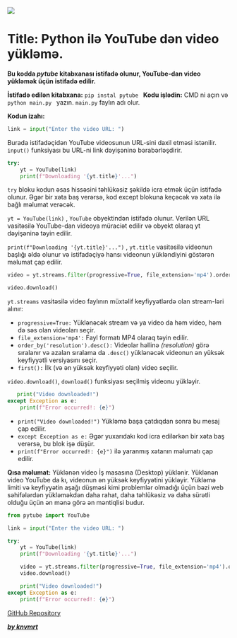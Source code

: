 ![](https://i.imgur.com/WxynoZN.png)

# Title: Python ilə YouTube dən video yükləmə.


**Bu kodda _pytube_ kitabxanası istifadə olunur, YouTube-dan video yükləmək üçün istifadə edilir.**

**İstifadə edilən kitabxana:** `pip instal pytube `
**Kodu işlədin:** CMD ni açın və `python main.py ` yazın. `main.py` faylın adı olur.

**Kodun izahı:**

```python
link = input("Enter the video URL: ")
```

Burada istifadəçidən YouTube videosunun URL-sini daxil etməsi istənilir. `input()` funksiyası bu URL-ni link dəyişəninə bərabərləşdirir.

```python
try:
    yt = YouTube(link)
    print(f"Downloading '{yt.title}'...")
```

`try` bloku kodun əsas hissəsini təhlükəsiz şəkildə icra etmək üçün istifadə olunur. Əgər bir xəta baş verərsə, kod except blokuna keçəcək və xəta ilə bağlı məlumat verəcək.

`yt = YouTube(link)` , `YouTube` obyektindən istifadə olunur. Verilən URL vasitəsilə YouTube-dan videoya müraciət edilir və obyekt olaraq yt dəyişəninə təyin edilir.

`print(f"Downloading '{yt.title}'...")` , `yt.title` vasitəsilə videonun başlığı əldə olunur və istifadəçiyə hansı videonun yükləndiyini göstərən məlumat çap edilir.

```python
video = yt.streams.filter(progressive=True, file_extension='mp4').order_by('resolution').desc().first()

video.download()
```

`yt.streams` vasitəsilə video faylının müxtəlif keyfiyyətlərdə olan stream-ləri alınır:

- `progressive=True:` Yüklənəcək stream və ya video da həm video, həm də səs olan videoları seçir.
- `file_extension='mp4':` Fayl formatı MP4 olaraq təyin edilir.
- `order_by('resolution').desc():` Videolar həllinə _(resolution)_ görə sıralanır və azalan sıralama da `.desc()` yüklənəcək videonun ən yüksək keyfiyyətli versiyasını seçir.
- `first():` İlk (və ən yüksək keyfiyyəti olan) video seçilir.

`video.download()`, `download()` funksiyası seçilmiş videonu yükləyir.

```python
   print("Video downloaded!")
except Exception as e:
    print(f"Error occurred!: {e}")
```

- `print("Video downloaded!")` Yükləmə başa çatdıqdan sonra bu mesaj çap edilir.
- `except Exception as e:` Əgər yuxarıdakı kod icra edilərkən bir xəta baş verərsə, bu blok işə düşür.
- `print(f"Error occurred!: {e}")` ilə yaranmış xətanın məlumatı çap edilir.

**Qısa məlumat:** Yüklənən video İş masasına (Desktop) yüklənir. Yüklənən video YouTube da kı, videonun ən yüksək keyfiyyətini yükləyir. Yükləmə limiti və keyfiyyətin aşağı düşməsi kimi problemlər olmadığı üçün bəzi web səhifələrdən yükləməkdən daha rahat, daha təhlükəsiz və daha sürətli olduğu üçün ən mənə görə ən məntiqlisi budur.

```python
from pytube import YouTube

link = input("Enter the video URL: ")

try:
    yt = YouTube(link)
    print(f"Downloading '{yt.title}'...")

    video = yt.streams.filter(progressive=True, file_extension='mp4').order_by('resolution').desc().first()
    video.download()

    print("Video downloaded!")
except Exception as e:
    print(f"Error occurred!: {e}")
```

[GitHub Repository](https://github.com/knvmrt/youtube-video-downloader)

[**_by knvmrt_**](https://github.com/knvmrt)
